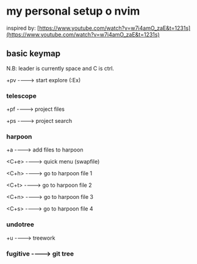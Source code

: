  # my personal setup o nvim

 inspired by: [https://www.youtube.com/watch?v=w7i4amO_zaE&t=1231s](https://www.youtube.com/watch?v=w7i4amO_zaE&t=1231s)


 ## basic keymap

N.B: leader is currently space and C is ctrl.

 <leader>+pv    ---->   start explore (:Ex)

 ### telescope
 <leader>+pf    ---->   project files
 
 <leader>+ps    ---->   project search

 ### harpoon
 <leader>+a     ---->   add files to harpoon

 <C+e>          ---->   quick menu (swapfile)

 <C+h>          ---->   go to harpoon file 1

 <C+t>          ---->   go to harpoon file 2

 <C+n>          ---->   go to harpoon file 3

 <C+s>          ---->   go to harpoon file 4

 ### undotree

<leader>+u      ---->   treework

### fugitive    ---->   git tree

